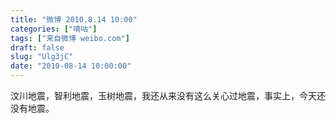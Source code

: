 ```yaml
---
title: "微博 2010.8.14 10:00"
categories: ["嘀咕"]
tags: ["来自微博 weibo.com"]
draft: false
slug: "Ulg3jC"
date: "2010-08-14 10:00:00"
---
```


<p>汶川地震，智利地震，玉树地震，我还从来没有这么关心过地震，事实上，今天还没有地震。 ​​​​</p>
